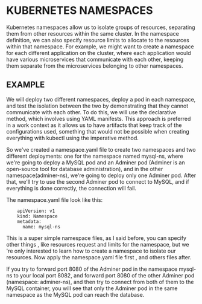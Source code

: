 # KUBERNETES NAMESPACES

Kubernetes namespaces allow us to isolate groups of resources, separating them from other resources within the same cluster. In the namespace definition, we can also specify resource limits to allocate to the resources within that namespace. For example, we might want to create a namespace for each different application on the cluster, where each application would have various microservices that communicate with each other, keeping them separate from the microservices belonging to other namespaces.

## EXAMPLE

We will deploy two different namespaces, deploy a pod in each namespace, and test the isolation between the two by demonstrating that they cannot communicate with each other. To do this, we will use the declarative method, which involves using YAML manifests. This approach is preferred in a work context as it allows us to have artifacts that keep track of the configurations used, something that would not be possible when creating everything with kubectl using the imperative method.

So we've created a namespace.yaml file to create two namespaces and two different deployments: one for the namespace named mysql-ns, where we're going to deploy a MySQL pod and an Adminer pod (Adminer is an open-source tool for database administration), and in the other namespace(adminer-ns), we're going to deploy only one Adminer pod. After that, we'll try to use the second Adminer pod to connect to MySQL, and if everything is done correctly, the connection will fail. 

The namespace.yaml file look like this:

        apiVersion: v1
        kind: Namespace
        metadata:
          name: mysql-ns

This is a super simple namespace files, as I said before, you can specify other things , like resources request and limits for the namespace, but we 're only interested to learn how to create a namespace to isolate our resources.
Now apply the namespace.yaml file first , and others files after.

If you try to forward port 8080 of the Adminer pod in the namespace mysql-ns to your local port 8082, and forward port 8080 of the other Adminer pod (namespace: adminer-ns), and then try to connect from both of them to the MySQL container, you will see that only the Adminer pod in the same namespace as the MySQL pod can reach the database.